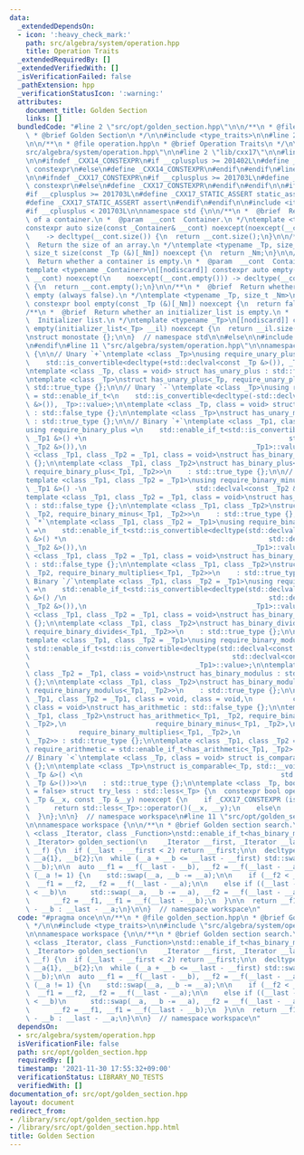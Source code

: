 ```yaml
---
data:
  _extendedDependsOn:
  - icon: ':heavy_check_mark:'
    path: src/algebra/system/operation.hpp
    title: Operation Traits
  _extendedRequiredBy: []
  _extendedVerifiedWith: []
  _isVerificationFailed: false
  _pathExtension: hpp
  _verificationStatusIcon: ':warning:'
  attributes:
    document_title: Golden Section
    links: []
  bundledCode: "#line 2 \"src/opt/golden_section.hpp\"\n\n/**\n * @file golden_section.hpp\n\
    \ * @brief Golden Section\n */\n\n#include <type_traits>\n\n#line 2 \"src/algebra/system/operation.hpp\"\
    \n\n/**\n * @file operation.hpp\n * @brief Operation Traits\n */\n\n#line 9 \"\
    src/algebra/system/operation.hpp\"\n\n#line 2 \"lib/cxx17\"\n\n#line 2 \"lib/cxx14\"\
    \n\n#ifndef _CXX14_CONSTEXPR\n#if __cplusplus >= 201402L\n#define _CXX14_CONSTEXPR\
    \ constexpr\n#else\n#define _CXX14_CONSTEXPR\n#endif\n#endif\n#line 4 \"lib/cxx17\"\
    \n\n#ifndef _CXX17_CONSTEXPR\n#if __cplusplus >= 201703L\n#define _CXX17_CONSTEXPR\
    \ constexpr\n#else\n#define _CXX17_CONSTEXPR\n#endif\n#endif\n\n#ifndef _CXX17_STATIC_ASSERT\n\
    #if __cplusplus >= 201703L\n#define _CXX17_STATIC_ASSERT static_assert\n#else\n\
    #define _CXX17_STATIC_ASSERT assert\n#endif\n#endif\n\n#include <iterator>\n\n\
    #if __cplusplus < 201703L\n\nnamespace std {\n\n/**\n *  @brief  Return the size\
    \ of a container.\n *  @param  __cont  Container.\n */\ntemplate <typename _Container>\n\
    constexpr auto size(const _Container& __cont) noexcept(noexcept(__cont.size()))\n\
    \    -> decltype(__cont.size()) {\n  return __cont.size();\n}\n\n/**\n *  @brief\
    \  Return the size of an array.\n */\ntemplate <typename _Tp, size_t _Nm>\nconstexpr\
    \ size_t size(const _Tp (&)[_Nm]) noexcept {\n  return _Nm;\n}\n\n/**\n *  @brief\
    \  Return whether a container is empty.\n *  @param  __cont  Container.\n */\n\
    template <typename _Container>\n[[nodiscard]] constexpr auto empty(const _Container&\
    \ __cont) noexcept(\n    noexcept(__cont.empty())) -> decltype(__cont.empty())\
    \ {\n  return __cont.empty();\n}\n\n/**\n *  @brief  Return whether an array is\
    \ empty (always false).\n */\ntemplate <typename _Tp, size_t _Nm>\n[[nodiscard]]\
    \ constexpr bool empty(const _Tp (&)[_Nm]) noexcept {\n  return false;\n}\n\n\
    /**\n *  @brief  Return whether an initializer_list is empty.\n *  @param  __il\
    \  Initializer list.\n */\ntemplate <typename _Tp>\n[[nodiscard]] constexpr bool\
    \ empty(initializer_list<_Tp> __il) noexcept {\n  return __il.size() == 0;\n}\n\
    \nstruct monostate {};\n\n}  // namespace std\n\n#else\n\n#include <variant>\n\
    \n#endif\n#line 11 \"src/algebra/system/operation.hpp\"\n\nnamespace workspace\
    \ {\n\n// Unary `+`\ntemplate <class _Tp>\nusing require_unary_plus = std::enable_if_t<\n\
    \    std::is_convertible<decltype(+std::declval<const _Tp &>()), _Tp>::value>;\n\
    \ntemplate <class _Tp, class = void> struct has_unary_plus : std::false_type {};\n\
    \ntemplate <class _Tp>\nstruct has_unary_plus<_Tp, require_unary_plus<_Tp>> :\
    \ std::true_type {};\n\n// Unary `-`\ntemplate <class _Tp>\nusing require_unary_minus\
    \ = std::enable_if_t<\n    std::is_convertible<decltype(-std::declval<const _Tp\
    \ &>()), _Tp>::value>;\n\ntemplate <class _Tp, class = void> struct has_unary_minus\
    \ : std::false_type {};\n\ntemplate <class _Tp>\nstruct has_unary_minus<_Tp, require_unary_minus<_Tp>>\
    \ : std::true_type {};\n\n// Binary `+`\ntemplate <class _Tp1, class _Tp2 = _Tp1>\n\
    using require_binary_plus =\n    std::enable_if_t<std::is_convertible<decltype(std::declval<const\
    \ _Tp1 &>() +\n                                                  std::declval<const\
    \ _Tp2 &>()),\n                                         _Tp1>::value>;\n\ntemplate\
    \ <class _Tp1, class _Tp2 = _Tp1, class = void>\nstruct has_binary_plus : std::false_type\
    \ {};\n\ntemplate <class _Tp1, class _Tp2>\nstruct has_binary_plus<_Tp1, _Tp2,\
    \ require_binary_plus<_Tp1, _Tp2>>\n    : std::true_type {};\n\n// Binary `-`\n\
    template <class _Tp1, class _Tp2 = _Tp1>\nusing require_binary_minus =\n    std::__void_t<decltype(std::declval<const\
    \ _Tp1 &>() -\n                           std::declval<const _Tp2 &>())>;\n\n\
    template <class _Tp1, class _Tp2 = _Tp1, class = void>\nstruct has_binary_minus\
    \ : std::false_type {};\n\ntemplate <class _Tp1, class _Tp2>\nstruct has_binary_minus<_Tp1,\
    \ _Tp2, require_binary_minus<_Tp1, _Tp2>>\n    : std::true_type {};\n\n// Binary\
    \ `*`\ntemplate <class _Tp1, class _Tp2 = _Tp1>\nusing require_binary_multiplies\
    \ =\n    std::enable_if_t<std::is_convertible<decltype(std::declval<const _Tp1\
    \ &>() *\n                                                  std::declval<const\
    \ _Tp2 &>()),\n                                         _Tp1>::value>;\n\ntemplate\
    \ <class _Tp1, class _Tp2 = _Tp1, class = void>\nstruct has_binary_multiplies\
    \ : std::false_type {};\n\ntemplate <class _Tp1, class _Tp2>\nstruct has_binary_multiplies<_Tp1,\
    \ _Tp2, require_binary_multiplies<_Tp1, _Tp2>>\n    : std::true_type {};\n\n//\
    \ Binary `/`\ntemplate <class _Tp1, class _Tp2 = _Tp1>\nusing require_binary_divides\
    \ =\n    std::enable_if_t<std::is_convertible<decltype(std::declval<const _Tp1\
    \ &>() /\n                                                  std::declval<const\
    \ _Tp2 &>()),\n                                         _Tp1>::value>;\n\ntemplate\
    \ <class _Tp1, class _Tp2 = _Tp1, class = void>\nstruct has_binary_divides : std::false_type\
    \ {};\n\ntemplate <class _Tp1, class _Tp2>\nstruct has_binary_divides<_Tp1, _Tp2,\
    \ require_binary_divides<_Tp1, _Tp2>>\n    : std::true_type {};\n\n// Binary `%`\n\
    template <class _Tp1, class _Tp2 = _Tp1>\nusing require_binary_modulus =\n   \
    \ std::enable_if_t<std::is_convertible<decltype(std::declval<const _Tp1 &>() %\n\
    \                                                  std::declval<const _Tp2 &>()),\n\
    \                                         _Tp1>::value>;\n\ntemplate <class _Tp1,\
    \ class _Tp2 = _Tp1, class = void>\nstruct has_binary_modulus : std::false_type\
    \ {};\n\ntemplate <class _Tp1, class _Tp2>\nstruct has_binary_modulus<_Tp1, _Tp2,\
    \ require_binary_modulus<_Tp1, _Tp2>>\n    : std::true_type {};\n\ntemplate <class\
    \ _Tp1, class _Tp2 = _Tp1, class = void, class = void,\n          class = void,\
    \ class = void>\nstruct has_arithmetic : std::false_type {};\n\ntemplate <class\
    \ _Tp1, class _Tp2>\nstruct has_arithmetic<_Tp1, _Tp2, require_binary_plus<_Tp1,\
    \ _Tp2>,\n                      require_binary_minus<_Tp1, _Tp2>,\n          \
    \            require_binary_multiplies<_Tp1, _Tp2>,\n                      require_binary_divides<_Tp1,\
    \ _Tp2>> : std::true_type {};\n\ntemplate <class _Tp1, class _Tp2 = _Tp1>\nusing\
    \ require_arithmetic = std::enable_if_t<has_arithmetic<_Tp1, _Tp2>::value>;\n\n\
    // Binary `<`\ntemplate <class _Tp, class = void> struct is_comparable : std::false_type\
    \ {};\n\ntemplate <class _Tp>\nstruct is_comparable<_Tp, std::__void_t<decltype(std::declval<const\
    \ _Tp &>() <\n                                                 std::declval<const\
    \ _Tp &>())>>\n    : std::true_type {};\n\ntemplate <class _Tp, bool _Default\
    \ = false> struct try_less : std::less<_Tp> {\n  constexpr bool operator()(const\
    \ _Tp &__x, const _Tp &__y) noexcept {\n    if _CXX17_CONSTEXPR (is_comparable<_Tp>::value)\n\
    \      return std::less<_Tp>::operator()(__x, __y);\n    else\n      return _Default;\n\
    \  }\n};\n\n}  // namespace workspace\n#line 11 \"src/opt/golden_section.hpp\"\
    \n\nnamespace workspace {\n\n/**\n * @brief Golden section search.\n */\ntemplate\
    \ <class _Iterator, class _Function>\nstd::enable_if_t<has_binary_minus<_Iterator>::value,\
    \ _Iterator> golden_section(\n    _Iterator __first, _Iterator __last, _Function&&\
    \ __f) {\n  if (__last - __first < 2) return __first;\n\n  decltype(__last - __first)\
    \ __a{1}, __b{2};\n  while (__a + __b <= __last - __first) std::swap(__a += __b,\
    \ __b);\n\n  auto __f1 = __f(__last - __b), __f2 = __f(__last - __a);\n\n  while\
    \ (__a != 1) {\n    std::swap(__a, __b -= __a);\n\n    if (__f2 < __f1)\n    \
    \  __f1 = __f2, __f2 = __f(__last - __a);\n\n    else if ((__last -= __b) - __first\
    \ < __b)\n      std::swap(__a, __b -= __a), __f2 = __f(__last - __a);\n\n    else\n\
    \      __f2 = __f1, __f1 = __f(__last - __b);\n  }\n\n  return __f1 < __f2 ? __last\
    \ - __b : __last - __a;\n}\n\n}  // namespace workspace\n"
  code: "#pragma once\n\n/**\n * @file golden_section.hpp\n * @brief Golden Section\n\
    \ */\n\n#include <type_traits>\n\n#include \"src/algebra/system/operation.hpp\"\
    \n\nnamespace workspace {\n\n/**\n * @brief Golden section search.\n */\ntemplate\
    \ <class _Iterator, class _Function>\nstd::enable_if_t<has_binary_minus<_Iterator>::value,\
    \ _Iterator> golden_section(\n    _Iterator __first, _Iterator __last, _Function&&\
    \ __f) {\n  if (__last - __first < 2) return __first;\n\n  decltype(__last - __first)\
    \ __a{1}, __b{2};\n  while (__a + __b <= __last - __first) std::swap(__a += __b,\
    \ __b);\n\n  auto __f1 = __f(__last - __b), __f2 = __f(__last - __a);\n\n  while\
    \ (__a != 1) {\n    std::swap(__a, __b -= __a);\n\n    if (__f2 < __f1)\n    \
    \  __f1 = __f2, __f2 = __f(__last - __a);\n\n    else if ((__last -= __b) - __first\
    \ < __b)\n      std::swap(__a, __b -= __a), __f2 = __f(__last - __a);\n\n    else\n\
    \      __f2 = __f1, __f1 = __f(__last - __b);\n  }\n\n  return __f1 < __f2 ? __last\
    \ - __b : __last - __a;\n}\n\n}  // namespace workspace\n"
  dependsOn:
  - src/algebra/system/operation.hpp
  isVerificationFile: false
  path: src/opt/golden_section.hpp
  requiredBy: []
  timestamp: '2021-11-30 17:55:32+09:00'
  verificationStatus: LIBRARY_NO_TESTS
  verifiedWith: []
documentation_of: src/opt/golden_section.hpp
layout: document
redirect_from:
- /library/src/opt/golden_section.hpp
- /library/src/opt/golden_section.hpp.html
title: Golden Section
---
```

